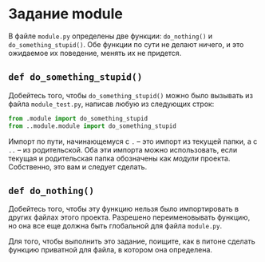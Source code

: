# Задание module

В файле `module.py` определены две функции: `do_nothing()` и `do_something_stupid()`. Обе функции по сути не делают
ничего, и это ожидаемое их поведение, менять их не придется.

## `def do_something_stupid()`

Добейтесь того, чтобы `do_something_stupid()` можно было вызывать из файла `module_test.py`, написав любую из следующих
строк:

```python
from .module import do_something_stupid
from ..module.module import do_something_stupid
```

Импорт по пути, начинающемуся с `.` &ndash; это импорт из текущей папки, а с `..` &ndash; из родительской. Оба эти
импорта можно использовать, если текущая и родительская папка обозначены как _модули_ проекта. Собственно, это вам и
следует сделать.

## `def do_nothing()`

Добейтесь того, чтобы эту функцию нельзя было импортировать в других файлах этого проекта. Разрешено переименовывать
функцию, но она все еще должна быть глобальной для файла `module.py`.

Для того, чтобы выполнить это задание, поищите, как в питоне сделать функцию приватной для файла, в котором она
определена.